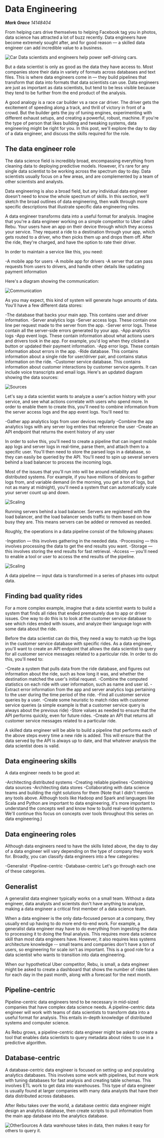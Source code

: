 __Data Engineering__
===========================
***Mark Grace**    14148404*

From helping cars drive themselves to helping Facebook tag you in photos, data science has attracted a lot of buzz recently. Data engineers have become extremely sought after, and for good reason — a skilled data engineer can add incredible value to a business.


![Car](https://raw.githubusercontent.com/ULStats/MA4128Assessment-2018/master/DataEngineering/Car.jpg)
Data scientists and engineers help power self-driving cars.

But a data scientist is only as good as the data they have access to. Most companies store their data in variety of formats across databases and text files. This is where data engineers come in — they build pipelines that transform that data into formats that data scientists can use. Data engineers are just as important as data scientists, but tend to be less visible because they tend to be further from the end product of the analysis.

A good analogy is a race car builder vs a race car driver. The driver gets the excitement of speeding along a track, and thrill of victory in front of a crowd. But the builder gets the joy of tuning engines, experimenting with different exhaust setups, and creating a powerful, robust, machine. If you're the type of person that likes building and tweaking systems, data engineering might be right for you. In this post, we'll explore the day to day of a data engineer, and discuss the skills required for the role.

## The data engineer role

The data science field is incredibly broad, encompassing everything from cleaning data to deploying predictive models. However, it's rare for any single data scientist to be working across the spectrum day to day. Data scientists usually focus on a few areas, and are complemented by a team of other scientists and analysts.

Data engineering is also a broad field, but any individual data engineer doesn't need to know the whole spectrum of skills. In this section, we'll sketch the broad outlines of data engineering, then walk through more specific descriptions that illustrate specific data engineering roles.

A data engineer transforms data into a useful format for analysis. Imagine that you're a data engineer working on a simple competitor to Uber called Rebu. Your users have an app on their device through which they access your service. They request a ride to a destination through your app, which gets routed to a driver, who then picks them up and drops them off. After the ride, they're charged, and have the option to rate their driver.

In order to maintain a service like this, you need:

-A mobile app for users
-A mobile app for drivers
-A server that can pass requests from users to drivers, and handle other details like updating payment information

Here's a diagram showing the communication:

![Communication](https://raw.githubusercontent.com/ULStats/MA4128Assessment-2018/master/DataEngineering/Communication%20Diagram.png)

As you may expect, this kind of system will generate huge amounts of data. You'll have a few different data stores:

-The database that backs your main app. This contains user and driver information.
-Server analytics logs
  -Server access logs. These contain one line per request made to the server from the app.
  -Server error logs. These contain all the server-side errors generated by your app.
-App analytics logs
  -App event logs. These contain information about what actions users and drivers took in the app. For example, you'd log when they     clicked a button or updated their payment information.
  -App error logs. These contain information about errors in the app.
-Ride database. This contains information about a single ride for user/driver pair, and contains status information on the ride.
-Customer service database. This contains information about customer interactions by customer service agents. It can include voice transcripts and email logs.
Here's an updated diagram showing the data sources:

![Sources](https://raw.githubusercontent.com/ULStats/MA4128Assessment-2018/master/DataEngineering/Data%20Sources%20Diagram.png)

Let's say a data scientist wants to analyze a user's action history with your service, and see what actions correlate with users who spend more. In order to enable them to create this, you'll need to combine information from the server access logs and the app event logs. You'll need to:

-Gather app analytics logs from user devices regularly
-Combine the app analytics logs with any server log entries that reference the user
-Create an API endpoint that returns the event history of any user

In order to solve this, you'll need to create a pipeline that can ingest mobile app logs and server logs in real-time, parse them, and attach them to a specific user. You'll then need to store the parsed logs in a database, so they can easily be queried by the API. You'll need to spin up several servers behind a load balancer to process the incoming logs.

Most of the issues that you'll run into will be around reliability and distributed systems. For example, if you have millions of devices to gather logs from, and variable demand (in the morning, you get a ton of logs, but not as many at midnight), you'll need a system that can automatically scale your server count up and down.

![Scaling](https://raw.githubusercontent.com/ULStats/MA4128Assessment-2018/master/DataEngineering/Scaling.png)

Running servers behind a load balancer. Servers are registered with the load balancer, and the load balancer sends traffic to them based on how busy they are. This means servers can be added or removed as needed.

Roughly, the operations in a data pipeline consist of the following phases:

-Ingestion — this involves gathering in the needed data.
-Processing — this involves processing the data to get the end results you want.
-Storage — this involves storing the end results for fast retrieval.
-Access — you'll need to enable a tool or user to access the end results of the pipeline.

![Scaling](https://raw.githubusercontent.com/ULStats/MA4128Assessment-2018/master/DataEngineering/pipeline.png)

A data pipeline — input data is transformed in a series of phases into output data.

## Finding bad quality rides

For a more complex example, imagine that a data scientist wants to build a system that finds all rides that ended prematurely due to app or driver issues. One way to do this is to look at the customer service database to see which rides ended with issues, and analyze their language logn with some data about the ride.

Before the data scientist can do this, they need a way to match up the logs in the customer service database with specific rides. As a data engineer, you'll want to create an API endpoint that allows the data scientist to query for all customer service messages related to a particular ride. In order to do this, you'll need to:

-Create a system that pulls data from the ride database, and figures out information about the ride, such as how long it was, and whether the destination matched the user's initial request.
-Combine the computed statistics on each ride with user information, such as name and user id.
-Extract error information from the app and server analytics logs pertaining to the user during the time period of the ride.
-Find all customer service queries by a user.
-Create some heuristic to match rides with customer service queries (a simple example is that a customer service query is always about the previous ride)
-Store values as needed to ensure that the API performs quickly, even for future rides.
-Create an API that returns all customer service messages related to a particular ride.

A skilled data engineer will be able to build a pipeline that performs each of the above steps every time a new ride is added. This will ensure that the data served by the API is always up to date, and that whatever analysis the data scientist does is valid.

## Data engineering skills

A data engineer needs to be good at:

-Architecting distributed systems
-Creating reliable pipelines
-Combining data sources
-Architecting data stores
-Collaborating with data science teams and building the right solutions for them
(Note that I didn't mention any tools above. Although tools like Hadoop and Spark and languages like Scala and Python are important to data engineering, it's more important to understand the concepts well and know how to build real-world systems. We'll continue this focus on concepts over tools throughout this series on data engineering.)

## Data engineering roles

Although data engineers need to have the skills listed above, the day to day of a data engineer will vary depending on the type of company they work for. Broadly, you can classify data engineers into a few categories:

-Generalist
-Pipeline-centric
-Database-centric
Let's go through each one of these categories.

## Generalist
A generalist data engineer typically works on a small team. Without a data engineer, data analysts and scientsts don't have anything to analyze, making a data engineer a critical first member of a data science team.

When a data engineer is the only data-focused person at a company, they usually end up having to do more end-to-end work. For example, a generalist data engineer may have to do everything from ingesting the data to processing it to doing the final analysis. This requires more data science skill than most data engineers have. However, it also requires less systems architecture knowledge -- small teams and companies don't have a ton of users, so engineering for scale isn't as important. This is a good role for a data scientist who wants to transition into data engineering.

When our hypothetical Uber competitor, Rebu, is small, a data engineer might be asked to create a dashboard that shows the number of rides taken for each day in the past month, along with a forecast for the next month.

## Pipeline-centric

Pipeline-centric data engineers tend to be necessary in mid-sized companies that have complex data science needs. A pipeline-centric data engineer will work with teams of data scientists to transform data into a useful format for analysis. This entails in-depth knowledge of distributed systems and computer science.

As Rebu grows, a pipeline-centric data engineer might be asked to create a tool that enables data scientists to query metadata about rides to use in a predictive algorithm.

## Database-centric

A database-centric data engineer is focused on setting up and populating analytics databases. This involves some work with pipelines, but more work with tuning databases for fast analysis and creating table schemas. This involves ETL work to get data into warehouses. This type of data engineer is usually found at larger companies with many data analysts that have their data distributed across databases.

After Rebu takes over the world, a database centric data engineer might design an analytics database, then create scripts to pull information from the main app database into the analytics database.

![OtherSources](https://raw.githubusercontent.com/ULStats/MA4128Assessment-2018/master/DataEngineering/Other%20Data.jpg)
A data warehouse takes in data, then makes it easy for others to query it.


